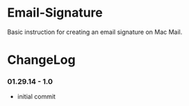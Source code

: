 Email-Signature
===============

Basic instruction for creating an email signature on Mac Mail.

ChangeLog
====================

### 01.29.14 - 1.0
- initial commit